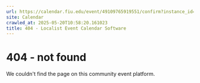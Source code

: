 ```yaml
---
url: https://calendar.fiu.edu/event/49109765919551/confirm?instance_id=49109765956439&return=https%3A%2F%2Fcalendar.fiu.edu%2Fthefrost
site: Calendar
crawled_at: 2025-05-20T10:58:20.161023
title: 404 - Localist Event Calendar Software
---
```


# 404 - not found
We couldn't find the page on this community event platform.
